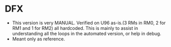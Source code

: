 # DFX
- This version is very MANUAL. Verified on U96 as-is.(3 RMs in RM0, 2 for RM1 and 1 for RM2) all hardcoded.
This is mainly to assist in understanding all the loops in the automated version, or help in debug.
- Meant only as reference.
